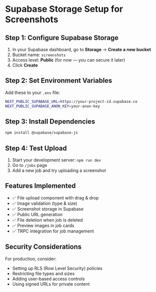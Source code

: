 # Supabase Storage Setup for Screenshots

## Step 1: Configure Supabase Storage

1. In your Supabase dashboard, go to **Storage** → **Create a new bucket**
2. Bucket name: `screenshots`
3. Access level: **Public** (for now — you can secure it later)
4. Click **Create**

## Step 2: Set Environment Variables

Add these to your `.env` file:

```bash
NEXT_PUBLIC_SUPABASE_URL=https://your-project-id.supabase.co
NEXT_PUBLIC_SUPABASE_ANON_KEY=your-anon-key
```

## Step 3: Install Dependencies

```bash
npm install @supabase/supabase-js
```

## Step 4: Test Upload

1. Start your development server: `npm run dev`
2. Go to `/jobs` page
3. Add a new job and try uploading a screenshot

## Features Implemented

- ✅ File upload component with drag & drop
- ✅ Image validation (type & size)
- ✅ Screenshot storage in Supabase
- ✅ Public URL generation
- ✅ File deletion when job is deleted
- ✅ Preview images in job cards
- ✅ TRPC integration for job management

## Security Considerations

For production, consider:

- Setting up RLS (Row Level Security) policies
- Restricting file types and sizes
- Adding user-based access controls
- Using signed URLs for private content
